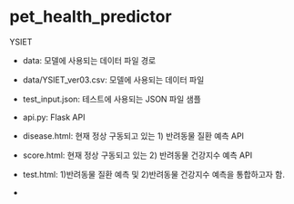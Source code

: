 # pet_health_predictor
YSIET

- data: 모델에 사용되는 데이터 파일 경로
- data/YSIET_ver03.csv: 모델에 사용되는 데이터 파일
- test_input.json: 테스트에 사용되는 JSON 파일 샘플
- api.py: Flask API
- disease.html: 현재 정상 구동되고 있는 1) 반려동물 질환 예측 API
- score.html: 현재 정상 구동되고 있는 2) 반려동물 건강지수 예측 API

- test.html: 1)반려동물 질환 예측 및 2)반려동물 건강지수 예측을 통합하고자 함.

-
